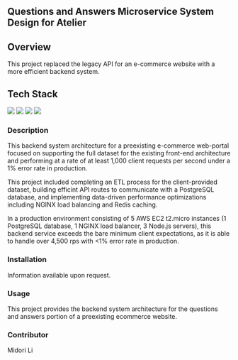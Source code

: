 ## Questions and Answers Microservice System Design for Atelier

## Overview

This project replaced the legacy API for an e-commerce website with a more efficient backend system.

## Tech Stack
![](https://img.shields.io/badge/JavaScript-F7DF1E?style=for-the-badge&logo=javascript&logoColor=black) ![](https://img.shields.io/badge/Node.js-43853D?style=for-the-badge&logo=node.js&logoColor=white) ![](https://img.shields.io/badge/React-20232A?style=for-the-badge&logo=react&logoColor=61DAFB) ![](https://img.shields.io/badge/Jest-323330?style=for-the-badge&logo=Jest&logoColor=white)

### Description

This backend system architecture for a preexisting e-commerce web-portal focused on supporting the full dataset for the existing front-end architecture and performing at a rate of at least 1,000 client requests per second under a 1% error rate in production.

This project included completing an ETL process for the client-provided dataset, building efficint API routes to communicate with a PostgreSQL database, and implementing data-driven performance optimizations including NGINX load balancing and Redis caching.

In a production environment consisting of 5 AWS EC2 t2.micro instances (1 PostgreSQL database, 1 NGINX load balancer, 3 Node.js servers), this backend service exceeds the bare minimum client expectations, as it is able to handle over 4,500 rps with <1% error rate in production.

### Installation

Information available upon request.

### Usage

This project provides the backend system architecture for the questions and answers portion of a preexisting ecommerce website.

### Contributor

Midori Li
